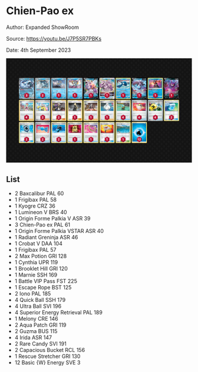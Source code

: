 # Chien-Pao ex

Author: Expanded ShowRoom

Source: <https://youtu.be/J7P5SR7PBKs>

Date: 4th September 2023

![decklist](../../images/OBF/Chien-Pao%20ex/1-%20Chien-Pao%20ex.png)

## List

* 2 Baxcalibur PAL 60
* 1 Frigibax PAL 58
* 1 Kyogre CRZ 36
* 1 Lumineon V BRS 40
* 1 Origin Forme Palkia V ASR 39
* 3 Chien-Pao ex PAL 61
* 1 Origin Forme Palkia VSTAR ASR 40
* 1 Radiant Greninja ASR 46
* 1 Crobat V DAA 104
* 1 Frigibax PAL 57
* 2 Max Potion GRI 128
* 1 Cynthia UPR 119
* 1 Brooklet Hill GRI 120
* 1 Marnie SSH 169
* 1 Battle VIP Pass FST 225
* 1 Escape Rope BST 125
* 2 Iono PAL 185
* 4 Quick Ball SSH 179
* 4 Ultra Ball SVI 196
* 4 Superior Energy Retrieval PAL 189
* 1 Melony CRE 146
* 2 Aqua Patch GRI 119
* 2 Guzma BUS 115
* 4 Irida ASR 147
* 2 Rare Candy SVI 191
* 2 Capacious Bucket RCL 156
* 1 Rescue Stretcher GRI 130
* 12 Basic {W} Energy SVE 3
